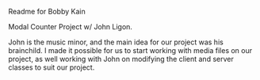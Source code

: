 Readme for Bobby Kain

Modal Counter Project w/ John Ligon.

John is the music minor, and the main idea for our project was his brainchild.
I made it possible for us to start working with media files on our project, as well
working with John on modifying the client and server classes to suit our project.

